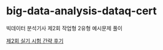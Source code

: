 # big-data-analysis-dataq-cert
빅데이터 분석기사 제2회 작업형 2유형 예시문제 풀이

[제2회 실기 시험 간략 후기](https://cafe.naver.com/sqlpd/22004)
